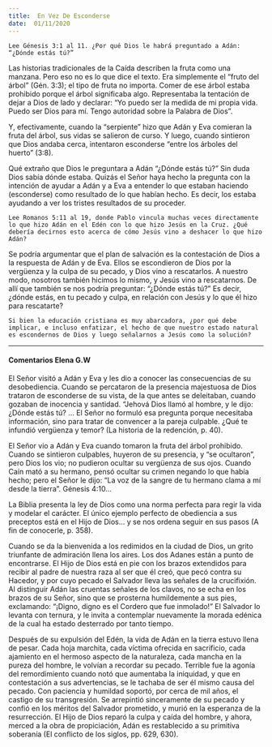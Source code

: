 ```yaml
---
title:  En Vez De Esconderse
date:  01/11/2020
---
```


`Lee Génesis 3:1 al 11. ¿Por qué Dios le habrá preguntado a Adán: “¿Dónde estás tú?”`

Las historias tradicionales de la Caída describen la fruta como una manzana. Pero eso no es lo que dice el texto. Era simplemente el “fruto del árbol” (Gén. 3:3); el tipo de fruta no importa. Comer de ese árbol estaba prohibido porque el árbol significaba algo. Representaba la tentación de dejar a Dios de lado y declarar: “Yo puedo ser la medida de mi propia vida. Puedo ser Dios para mí. Tengo autoridad sobre la Palabra de Dios”.

Y, efectivamente, cuando la “serpiente” hizo que Adán y Eva comieran la fruta del árbol, sus vidas se salieron de curso. Y luego, cuando sintieron que Dios andaba cerca, intentaron esconderse “entre los árboles del huerto” (3:8).

Qué extraño que Dios le preguntara a Adán “¿Dónde estás tú?” Sin duda Dios sabía dónde estaba. Quizás el Señor haya hecho la pregunta con la intención de ayudar a Adán y a Eva a entender lo que estaban haciendo (esconderse) como resultado de lo que habían hecho. Es decir, los estaba ayudando a ver los tristes resultados de su proceder.

`Lee Romanos 5:11 al 19, donde Pablo vincula muchas veces directamente lo que hizo Adán en el Edén con lo que hizo Jesús en la Cruz. ¿Qué debería decirnos esto acerca de cómo Jesús vino a deshacer lo que hizo Adán?`

Se podría argumentar que el plan de salvación es la contestación de Dios a la respuesta de Adán y de Eva. Ellos se escondieron de Dios por la vergüenza y la culpa de su pecado, y Dios vino a rescatarlos. A nuestro modo, nosotros también hicimos lo mismo, y Jesús vino a rescatarnos. De allí que también se nos podría preguntar: “¿Dónde estás tú?” Es decir, ¿dónde estás, en tu pecado y culpa, en relación con Jesús y lo que él hizo para rescatarte?

`Si bien la educación cristiana es muy abarcadora, ¿por qué debe implicar, e incluso enfatizar, el hecho de que nuestro estado natural es escondernos de Dios y luego señalarnos a Jesús como la solución?`

---

#### Comentarios Elena G.W

El Señor visitó a Adán y Eva y les dio a conocer las consecuencias de su desobediencia. Cuando se percataron de la presencia majestuosa de Dios trataron de esconderse de su vista, de la que antes se deleitaban, cuando gozaban de inocencia y santidad. “Jehová Dios llamó al hombre, y le dijo: ¿Dónde estás tú? … El Señor no formuló esa pregunta porque necesitaba información, sino para tratar de convencer a la pareja culpable. ¿Qué te infundió vergüenza y temor? (La historia de la redención, p. 40).

El Señor vio a Adán y Eva cuando tomaron la fruta del árbol prohibido. Cuando se sintieron culpables, huyeron de su presencia, y “se ocultaron”, pero Dios los vio; no pudieron ocultar su vergüenza de sus ojos. Cuando Caín mató a su hermano, pensó ocultar su crimen negando lo que había hecho; pero el Señor le dijo: “La voz de la sangre de tu hermano clama a mí desde la tierra”. Génesis 4:10…

La Biblia presenta la ley de Dios como una norma perfecta para regir la vida y modelar el carácter. El único ejemplo perfecto de obediencia a sus preceptos está en el Hijo de Dios… y se nos ordena seguir en sus pasos (A fin de conocerle, p. 358).

Cuando se da la bienvenida a los redimidos en la ciudad de Dios, un grito triunfante de admiración llena los aires. Los dos Adanes están a punto de encontrarse. El Hijo de Dios está en pie con los brazos extendidos para recibir al padre de nuestra raza al ser que él creó, que pecó contra su Hacedor, y por cuyo pecado el Salvador lleva las señales de la crucifixión. Al distinguir Adán las cruentas señales de los clavos, no se echa en los brazos de su Señor, sino que se prosterna humildemente a sus pies, exclamando: “¡Digno, digno es el Cordero que fue inmolado!” El Salvador lo levanta con ternura, y le invita a contemplar nuevamente la morada edénica de la cual ha estado desterrado por tanto tiempo.

Después de su expulsión del Edén, la vida de Adán en la tierra estuvo llena de pesar. Cada hoja marchita, cada víctima ofrecida en sacrificio, cada ajamiento en el hermoso aspecto de la naturaleza, cada mancha en la pureza del hombre, le volvían a recordar su pecado. Terrible fue la agonía del remordimiento cuando notó que aumentaba la iniquidad, y que en contestación a sus advertencias, se le tachaba de ser él mismo causa del pecado. Con paciencia y humildad soportó, por cerca de mil años, el castigo de su transgresión. Se arrepintió sinceramente de su pecado y confió en los méritos del Salvador prometido, y murió en la esperanza de la resurrección. El Hijo de Dios reparó la culpa y caída del hombre, y ahora, merced a la obra de propiciación, Adán es restablecido a su primitiva soberanía (El conflicto de los siglos, pp. 629, 630).
